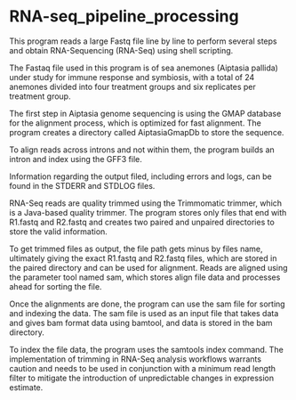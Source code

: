 # RNA-seq_pipeline_processing

This program reads a large Fastq file line by line to perform several steps and obtain RNA-Sequencing (RNA-Seq) using shell scripting.

The Fastaq file used in this program is of sea anemones (Aiptasia pallida) under study for immune response and symbiosis, with a total of 24 anemones divided into four treatment groups and six replicates per treatment group.

The first step in Aiptasia genome sequencing is using the GMAP database for the alignment process, which is optimized for fast alignment. The program creates a directory called AiptasiaGmapDb to store the sequence.

To align reads across introns and not within them, the program builds an intron and index using the GFF3 file.

Information regarding the output filed, including errors and logs, can be found in the STDERR and STDLOG files.

RNA-Seq reads are quality trimmed using the Trimmomatic trimmer, which is a Java-based quality trimmer. The program stores only files that end with R1.fastq and R2.fastq and creates two paired and unpaired directories to store the valid information.

To get trimmed files as output, the file path gets minus by files name, ultimately giving the exact R1.fastq and R2.fastq files, which are stored in the paired directory and can be used for alignment.
Reads are aligned using the parameter tool named sam, which stores align file data and processes ahead for sorting the file.

Once the alignments are done, the program can use the sam file for sorting and indexing the data. The sam file is used as an input file that takes data and gives bam format data using bamtool, and data is stored in the bam directory.

To index the file data, the program uses the samtools index command.
The implementation of trimming in RNA-Seq analysis workflows warrants caution and needs to be used in conjunction with a minimum read length filter to mitigate the introduction of unpredictable changes in expression estimate.
